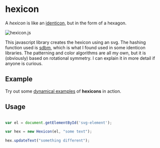 # hexicon

A *hexicon* is like an [identicon](https://en.wikipedia.org/wiki/Identicon), but in the form of a hexagon.

![hexicon.js](https://raw.githubusercontent.com/naknomum/hexicon/master/hexicon.js.png "hexicon.js")

This javascript library creates the hexicon using an svg.  The hashing function used is [sdbm](http://www.cse.yorku.ca/~oz/hash.html), which is what I found used in some identicon libraries.  The patterning and color algorithms are all my own, but it is (obviously) based on rotational symmetry.  I can explain it in more detail if anyone is curious.

## Example

Try out some [dynamical examples](https://naknomum.github.io/hexicon-example/) of **hexicons** in action.


## Usage

```javascript

var el = document.getElementById('svg-element');

var hex = new Hexicon(el, "some text");

hex.updateText("something different");
```


